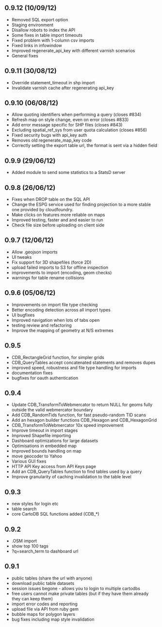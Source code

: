 0.9.12 (10/09/12)
------
* Removed SQL export option
* Staging environment
* Disallow robots to index the API
* Some fixes in table import timeouts
* Fixed problem with 1-column csv imports
* Fixed links in infowindow
* Improved regenerate_api_key with different varnish scenarios
* General fixes

0.9.11 (30/08/12)
------
* Override statement_timeout in shp import
* Invalidate varnish cache after regenerating api_key

0.9.10 (06/08/12)
------
* Allow quoting identifiers when performing a query (closes #834)
* Refresh map on style change, even on error (closes #833)
* Add error message specific for SHP files (closes #843)
* Excluding spatial_ref_sys from user quota calculation (closes #856)
* Fixed security bugs with api_key auth
* Removes old regenerate_map_key code
* Correctly setting the export table url, the format is sent via a hidden field


0.9.9 (29/06/12)
-----
* Added module to send some statistics to a StatsD server

0.9.8 (26/06/12)
-----
* Fixes when DROP table on the SQL API
* Change the ESPG service used for finding projection to a more stable one provided by cloudfoundry.
* Make clicks on features more reliable on maps
* Improved testing, faster and and easier to run
* Check file size before uploading on client side

0.9.7 (12/06/12)
-----
* Allow .geojson imports
* UI tweaks
* Fix support for 3D shapefiles (force 2D) 
* upload failed imports to S3 for offline inspection
* improvements to import (encoding, geom checks)
* warnings for table rename collisions

0.9.6 (05/06/12)
-----
* Improvements on import file type checking
* Better encoding detection across all import types
* UI bugfixes 
* Improved navigation when lots of tabs open
* testing review and refactoring
* Improve the mapping of geometry at N/S extremes

0.9.5
-----
* CDB_RectangleGrid function, for simpler grids
* CDB_QueryTables accept concatenated statements and removes dupes
* improved speed, robustness and file type handling for imports
* documentation fixes
* bugfixes for oauth authentication

0.9.4
-----
* Update CDB_TransformToWebmercator to return NULL for geoms fully
  outside the valid webmercator boundary
* Add CDB_RandomTids function, for fast pseudo-random TID scans
* Add an hexagon builder functions CDB_Hexagon and CDB_HexagonGrid
* CDB_TransformToWebmercator 10x speed improvement
* Improve timeout in import stages
* Improved Shapefile importing
* Dashboard optimizations for large datasets
* Optimisations in embedded map 
* Improved bounds handling on map
* move geocoder to Yahoo
* Various GUI fixes
* HTTP API Key access from API Keys page
* Add an CDB_QueryTables function to find tables used by a query
* Improve granularity of caching invalidation to the table level


0.9.3
-----
* new styles for login etc
* table search
* core CartoDB SQL functions added (CDB_*)


0.9.2
-----
* .OSM import
* show top 100 tags
* ?q=search_term to dashboard url


0.9.1
-----
* public tables (share the url with anyone)
* download public table datasets
* session issues begone - allows you to login to multiple cartodbs
* free users cannot make private tables (but if they have them already they can keep them)
* import error codes and reporting
* upload file via API from ruby gem
* bubble maps for polygon layers
* bug fixes including map style invalidation
